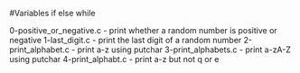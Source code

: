 #Variables if else while

0-positive_or_negative.c - print whether a random number is positive or negative
1-last_digit.c - print the last digit of a random number
2-print_alphabet.c - print a-z using putchar
3-print_alphabets.c - print a-zA-Z using putchar
4-print_alphabt.c - print a-z but not q or e
